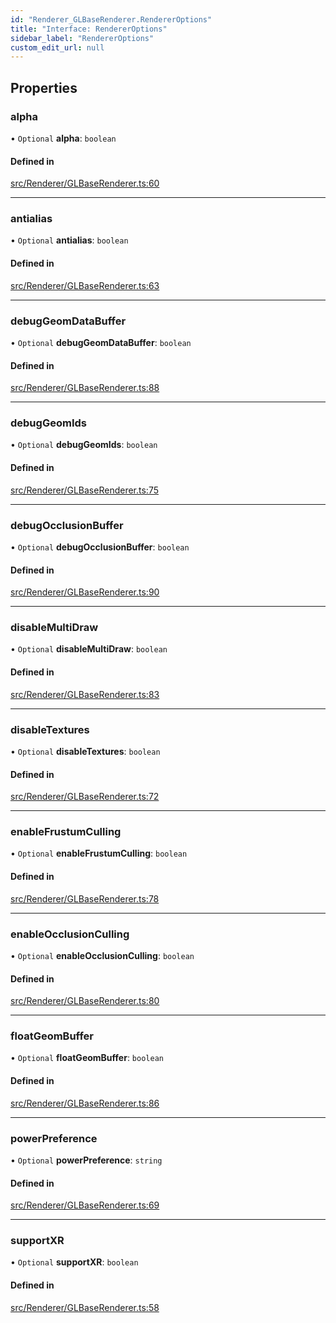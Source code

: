 ```yaml
---
id: "Renderer_GLBaseRenderer.RendererOptions"
title: "Interface: RendererOptions"
sidebar_label: "RendererOptions"
custom_edit_url: null
---
```




## Properties

### alpha

• `Optional` **alpha**: `boolean`

#### Defined in

[src/Renderer/GLBaseRenderer.ts:60](https://github.com/ZeaInc/zea-engine/blob/819769315/src/Renderer/GLBaseRenderer.ts#L60)

___

### antialias

• `Optional` **antialias**: `boolean`

#### Defined in

[src/Renderer/GLBaseRenderer.ts:63](https://github.com/ZeaInc/zea-engine/blob/819769315/src/Renderer/GLBaseRenderer.ts#L63)

___

### debugGeomDataBuffer

• `Optional` **debugGeomDataBuffer**: `boolean`

#### Defined in

[src/Renderer/GLBaseRenderer.ts:88](https://github.com/ZeaInc/zea-engine/blob/819769315/src/Renderer/GLBaseRenderer.ts#L88)

___

### debugGeomIds

• `Optional` **debugGeomIds**: `boolean`

#### Defined in

[src/Renderer/GLBaseRenderer.ts:75](https://github.com/ZeaInc/zea-engine/blob/819769315/src/Renderer/GLBaseRenderer.ts#L75)

___

### debugOcclusionBuffer

• `Optional` **debugOcclusionBuffer**: `boolean`

#### Defined in

[src/Renderer/GLBaseRenderer.ts:90](https://github.com/ZeaInc/zea-engine/blob/819769315/src/Renderer/GLBaseRenderer.ts#L90)

___

### disableMultiDraw

• `Optional` **disableMultiDraw**: `boolean`

#### Defined in

[src/Renderer/GLBaseRenderer.ts:83](https://github.com/ZeaInc/zea-engine/blob/819769315/src/Renderer/GLBaseRenderer.ts#L83)

___

### disableTextures

• `Optional` **disableTextures**: `boolean`

#### Defined in

[src/Renderer/GLBaseRenderer.ts:72](https://github.com/ZeaInc/zea-engine/blob/819769315/src/Renderer/GLBaseRenderer.ts#L72)

___

### enableFrustumCulling

• `Optional` **enableFrustumCulling**: `boolean`

#### Defined in

[src/Renderer/GLBaseRenderer.ts:78](https://github.com/ZeaInc/zea-engine/blob/819769315/src/Renderer/GLBaseRenderer.ts#L78)

___

### enableOcclusionCulling

• `Optional` **enableOcclusionCulling**: `boolean`

#### Defined in

[src/Renderer/GLBaseRenderer.ts:80](https://github.com/ZeaInc/zea-engine/blob/819769315/src/Renderer/GLBaseRenderer.ts#L80)

___

### floatGeomBuffer

• `Optional` **floatGeomBuffer**: `boolean`

#### Defined in

[src/Renderer/GLBaseRenderer.ts:86](https://github.com/ZeaInc/zea-engine/blob/819769315/src/Renderer/GLBaseRenderer.ts#L86)

___

### powerPreference

• `Optional` **powerPreference**: `string`

#### Defined in

[src/Renderer/GLBaseRenderer.ts:69](https://github.com/ZeaInc/zea-engine/blob/819769315/src/Renderer/GLBaseRenderer.ts#L69)

___

### supportXR

• `Optional` **supportXR**: `boolean`

#### Defined in

[src/Renderer/GLBaseRenderer.ts:58](https://github.com/ZeaInc/zea-engine/blob/819769315/src/Renderer/GLBaseRenderer.ts#L58)

